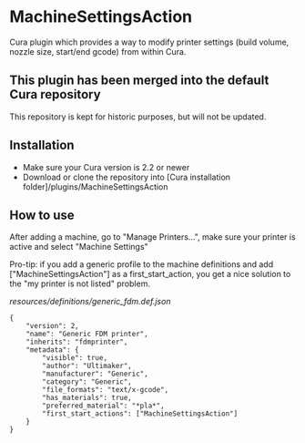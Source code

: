 # MachineSettingsAction
Cura plugin which provides a way to modify printer settings (build volume, nozzle size, start/end gcode) from within Cura.

This plugin has been merged into the default Cura repository
----
This repository is kept for historic purposes, but will not be updated.



Installation
----
- Make sure your Cura version is 2.2 or newer
- Download or clone the repository into [Cura installation folder]/plugins/MachineSettingsAction

How to use
----
After adding a machine, go to "Manage Printers...", make sure your printer is active and select "Machine Settings"

Pro-tip: if you add a generic profile to the machine definitions and add ["MachineSettingsAction"] as a first_start_action, you get a nice solution to the "my printer is not listed" problem.

*resources/definitions/generic_fdm.def.json*
```
{
    "version": 2,
    "name": "Generic FDM printer",
    "inherits": "fdmprinter",
    "metadata": {
        "visible": true,
        "author": "Ultimaker",
        "manufacturer": "Generic",
        "category": "Generic",
        "file_formats": "text/x-gcode",
        "has_materials": true,
        "preferred_material": "*pla*",
        "first_start_actions": ["MachineSettingsAction"]
    }
}
```
